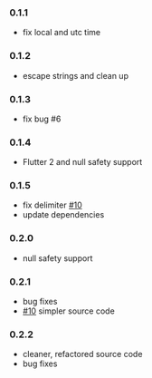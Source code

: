 ### 0.1.1

- fix local and utc time

### 0.1.2

- escape strings and clean up

### 0.1.3

- fix bug #6

### 0.1.4

- Flutter 2 and null safety support

### 0.1.5

- fix delimiter [#10](https://github.com/dartclub/ical/pull/10)
- update dependencies

### 0.2.0

- null safety support

### 0.2.1

- bug fixes
- [#10](https://github.com/dartclub/ical/pull/10) simpler source code

### 0.2.2

- cleaner, refactored source code 
- bug fixes
